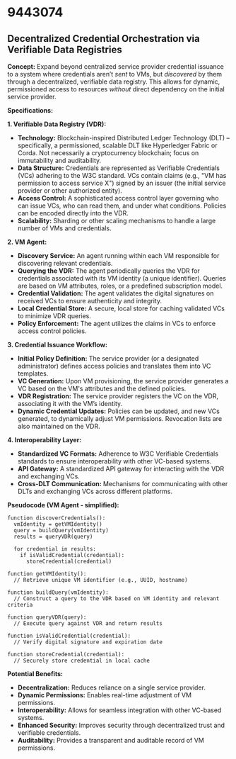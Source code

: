 # 9443074

## Decentralized Credential Orchestration via Verifiable Data Registries

**Concept:** Expand beyond centralized service provider credential issuance to a system where credentials aren’t *sent* to VMs, but *discovered* by them through a decentralized, verifiable data registry. This allows for dynamic, permissioned access to resources *without* direct dependency on the initial service provider.

**Specifications:**

**1. Verifiable Data Registry (VDR):**

*   **Technology:** Blockchain-inspired Distributed Ledger Technology (DLT) – specifically, a permissioned, scalable DLT like Hyperledger Fabric or Corda.  Not necessarily a cryptocurrency blockchain; focus on immutability and auditability.
*   **Data Structure:**  Credentials are represented as Verifiable Credentials (VCs) adhering to the W3C standard.  VCs contain claims (e.g., "VM has permission to access service X") signed by an issuer (the initial service provider or other authorized entity).
*   **Access Control:**  A sophisticated access control layer governing who can issue VCs, who can read them, and under what conditions.  Policies can be encoded directly into the VDR.
*   **Scalability:**  Sharding or other scaling mechanisms to handle a large number of VMs and credentials.

**2. VM Agent:**

*   **Discovery Service:** An agent running within each VM responsible for discovering relevant credentials.
*   **Querying the VDR:** The agent periodically queries the VDR for credentials associated with its VM identity (a unique identifier). Queries are based on VM attributes, roles, or a predefined subscription model.
*   **Credential Validation:** The agent validates the digital signatures on received VCs to ensure authenticity and integrity.
*   **Local Credential Store:** A secure, local store for caching validated VCs to minimize VDR queries.
*   **Policy Enforcement:**  The agent utilizes the claims in VCs to enforce access control policies.

**3. Credential Issuance Workflow:**

*   **Initial Policy Definition:** The service provider (or a designated administrator) defines access policies and translates them into VC templates.
*   **VC Generation:** Upon VM provisioning, the service provider generates a VC based on the VM's attributes and the defined policies.
*   **VDR Registration:** The service provider registers the VC on the VDR, associating it with the VM’s identity.
*   **Dynamic Credential Updates:**  Policies can be updated, and new VCs generated, to dynamically adjust VM permissions.  Revocation lists are also maintained on the VDR.

**4. Interoperability Layer:**

*   **Standardized VC Formats:**  Adherence to W3C Verifiable Credentials standards to ensure interoperability with other VC-based systems.
*   **API Gateway:** A standardized API gateway for interacting with the VDR and exchanging VCs.
*   **Cross-DLT Communication:** Mechanisms for communicating with other DLTs and exchanging VCs across different platforms.

**Pseudocode (VM Agent - simplified):**

```
function discoverCredentials():
  vmIdentity = getVMIdentity()
  query = buildQuery(vmIdentity)
  results = queryVDR(query)

  for credential in results:
    if isValidCredential(credential):
      storeCredential(credential)

function getVMIdentity():
  // Retrieve unique VM identifier (e.g., UUID, hostname)

function buildQuery(vmIdentity):
  // Construct a query to the VDR based on VM identity and relevant criteria

function queryVDR(query):
  // Execute query against VDR and return results

function isValidCredential(credential):
  // Verify digital signature and expiration date

function storeCredential(credential):
  // Securely store credential in local cache
```

**Potential Benefits:**

*   **Decentralization:** Reduces reliance on a single service provider.
*   **Dynamic Permissions:** Enables real-time adjustment of VM permissions.
*   **Interoperability:** Allows for seamless integration with other VC-based systems.
*   **Enhanced Security:** Improves security through decentralized trust and verifiable credentials.
*   **Auditability:** Provides a transparent and auditable record of VM permissions.
